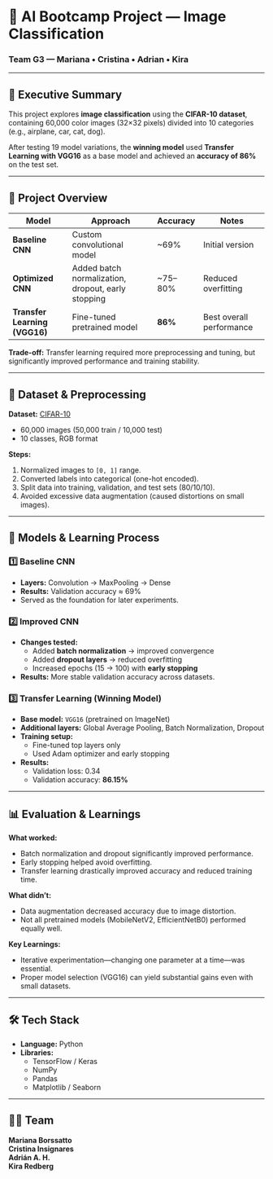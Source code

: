 # 🧠 AI Bootcamp Project — Image Classification 

### Team G3 — Mariana • Cristina • Adrian • Kira  

---

## 📘 Executive Summary

This project explores **image classification** using the **CIFAR-10 dataset**, containing 60,000 color images (32×32 pixels) divided into 10 categories (e.g., airplane, car, cat, dog).  

After testing 19 model variations, the **winning model** used **Transfer Learning with VGG16** as a base model and achieved an **accuracy of 86%** on the test set.

---

## 🚀 Project Overview

| Model | Approach | Accuracy | Notes |
|--------|-----------|-----------|-------|
| **Baseline CNN** | Custom convolutional model | ~69% | Initial version |
| **Optimized CNN** | Added batch normalization, dropout, early stopping | ~75–80% | Reduced overfitting |
| **Transfer Learning (VGG16)** | Fine-tuned pretrained model | **86%** | Best overall performance |

**Trade-off:** Transfer learning required more preprocessing and tuning, but significantly improved performance and training stability.

---

## 🧩 Dataset & Preprocessing

**Dataset:** [CIFAR-10](https://www.cs.toronto.edu/~kriz/cifar.html)  
- 60,000 images (50,000 train / 10,000 test)  
- 10 classes, RGB format  

**Steps:**
1. Normalized images to `[0, 1]` range.  
2. Converted labels into categorical (one-hot encoded).  
3. Split data into training, validation, and test sets (80/10/10).  
4. Avoided excessive data augmentation (caused distortions on small images).  

---

## 🤖 Models & Learning Process

### 1️⃣ Baseline CNN
- **Layers:** Convolution → MaxPooling → Dense  
- **Results:** Validation accuracy ≈ 69%  
- Served as the foundation for later experiments.

### 2️⃣ Improved CNN
- **Changes tested:**
  - Added **batch normalization** → improved convergence  
  - Added **dropout layers** → reduced overfitting  
  - Increased epochs (15 → 100) with **early stopping**  
- **Results:** More stable validation accuracy across datasets.

### 3️⃣ Transfer Learning (Winning Model)
- **Base model:** `VGG16` (pretrained on ImageNet)  
- **Additional layers:** Global Average Pooling, Batch Normalization, Dropout  
- **Training setup:**  
  - Fine-tuned top layers only  
  - Used Adam optimizer and early stopping  
- **Results:**  
  - Validation loss: 0.34  
  - Validation accuracy: **86.15%**

---

## 📊 Evaluation & Learnings

**What worked:**
- Batch normalization and dropout significantly improved performance.  
- Early stopping helped avoid overfitting.  
- Transfer learning drastically improved accuracy and reduced training time.  

**What didn’t:**
- Data augmentation decreased accuracy due to image distortion.  
- Not all pretrained models (MobileNetV2, EfficientNetB0) performed equally well.  

**Key Learnings:**
- Iterative experimentation—changing one parameter at a time—was essential.  
- Proper model selection (VGG16) can yield substantial gains even with small datasets.  

---

## 🛠️ Tech Stack

- **Language:** Python  
- **Libraries:**  
  - TensorFlow / Keras  
  - NumPy  
  - Pandas  
  - Matplotlib / Seaborn  

---

## 👩‍💻 Team

**Mariana Borssatto**  
**Cristina Insignares**  
**Adrián A. H.**  
**Kira Redberg**
